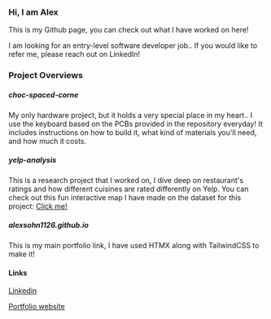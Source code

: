 ### Hi, I am Alex

This is my Github page, you can check out what I have worked on here!

I am looking for an entry-level software developer job.. If you would like to refer me, please reach out on LinkedIn!

### Project Overviews

##### choc-spaced-corne

My only hardware project, but it holds a very special place in my heart.. I use the keyboard based on the PCBs provided in the repository everyday!
It includes instructions on how to build it, what kind of materials you'll need, and how much it costs.

##### yelp-analysis

This is a research project that I worked on, I dive deep on restaurant's ratings and how different cuisines are rated differently on Yelp.
You can check out this fun interactive map I have made on the dataset for this project: [Click me!](https://alexsohn1126.github.io/yelp-analysis/other/map/map.html)

##### alexsohn1126.github.io

This is my main portfolio link, I have used HTMX along with TailwindCSS to make it!

#### Links
[Linkedin](https://www.linkedin.com/in/moohaeng-sohn/)

[Portfolio website](https://alexsohn1126.github.io)
